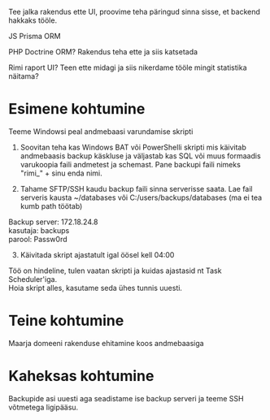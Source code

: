 Tee jalka rakendus ette UI, proovime teha päringud sinna sisse, et backend hakkaks tööle.

JS Prisma ORM

PHP Doctrine ORM? Rakendus teha ette ja siis katsetada

Rimi raport UI? Teen ette midagi ja siis nikerdame tööle mingit statistika näitama?

# Esimene kohtumine

Teeme Windowsi peal andmebaasi varundamise skripti

1. Soovitan teha kas Windows BAT või PowerShelli skripti mis käivitab andmebaasis backup käskluse ja väljastab kas SQL või muus formaadis varukoopia faili andmetest ja schemast.
Pane backupi faili nimeks "rimi_" + sinu enda nimi.

2. Tahame SFTP/SSH kaudu backup faili sinna serverisse saata. Lae fail serveris kausta ~/databases või C:/users/backups/databases (ma ei tea kumb path töötab)

Backup server: 172.18.24.8  
kasutaja: backups  
parool: Passw0rd  

3. Käivitada skript ajastatult igal öösel kell 04:00

Töö on hindeline, tulen vaatan skripti ja kuidas ajastasid nt Task Scheduler'iga.  
Hoia skript alles, kasutame seda ühes tunnis uuesti.

# Teine kohtumine

Maarja domeeni rakenduse ehitamine koos andmebaasiga

# Kaheksas kohtumine

Backupide asi uuesti aga seadistame ise backup serveri ja teeme SSH võtmetega ligipääsu.
